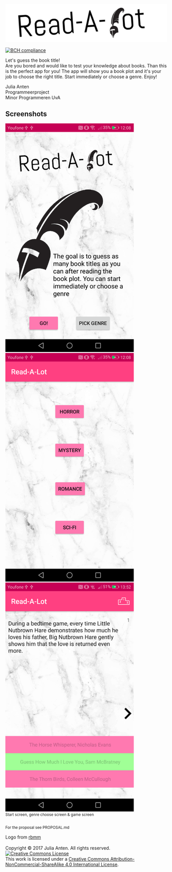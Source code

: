 ![logo](doc/textLogo.png)

[![BCH compliance](https://bettercodehub.com/edge/badge/JuliaAnten/Read-A-Lot?branch=master)](https://bettercodehub.com/)

Let's guess the book title! <br>
Are you bored and would like to test your knowledge about books. Than this is the perfect app for you! The app will show you a book plot and it's your job to choose the right title. Start immediately or choose a genre. Enjoy!

Julia Anten<br>
Programmeerproject<br>
Minor Programmeren UvA

## Screenshots

<img src="doc/screenshotFinalStart.png" alt="screenshotStart" width="400"> 
<img src="doc/screenshotFinalGenre.png" alt="screenshotGenre" width="400">
<img src="doc/screenshotFinalGame.png" alt="screenshotGame" width="400">
<br>
<sup>Start screen, genre choose screen & game screen</sup>

<sub>For the proposal see PROPOSAL.md</sub>

Logo from [rbmm](http://rbmm.com/work/galahad-books-logo/)<br>
<br>Copyright © 2017 Julia Anten. All rights reserved.
<br>
<a rel="license" href="http://creativecommons.org/licenses/by-nc-sa/4.0/"><img alt="Creative Commons License" style="border-width:0" src="https://i.creativecommons.org/l/by-nc-sa/4.0/88x31.png" /></a><br />This work is licensed under a <a rel="license" href="http://creativecommons.org/licenses/by-nc-sa/4.0/">Creative Commons Attribution-NonCommercial-ShareAlike 4.0 International License</a>.
